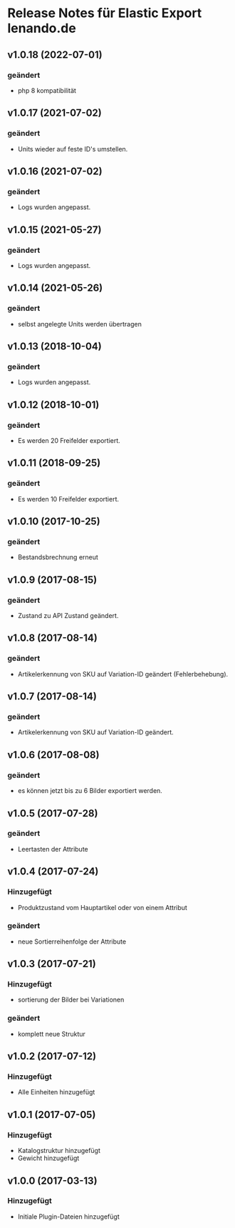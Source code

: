 # Release Notes für Elastic Export lenando.de

## v1.0.18 (2022-07-01)
### geändert
- php 8 kompatibilität

## v1.0.17 (2021-07-02)
### geändert
- Units wieder auf feste ID's umstellen.

## v1.0.16 (2021-07-02)
### geändert
- Logs wurden angepasst.

## v1.0.15 (2021-05-27)
### geändert
- Logs wurden angepasst.

## v1.0.14 (2021-05-26)
### geändert
- selbst angelegte Units werden übertragen

## v1.0.13 (2018-10-04)
### geändert
- Logs wurden angepasst.

## v1.0.12 (2018-10-01)
### geändert
- Es werden 20 Freifelder exportiert.

## v1.0.11 (2018-09-25)
### geändert
- Es werden 10 Freifelder exportiert.

## v1.0.10 (2017-10-25)
### geändert
- Bestandsbrechnung erneut

## v1.0.9 (2017-08-15)
### geändert
- Zustand zu API Zustand geändert.

## v1.0.8 (2017-08-14)
### geändert
- Artikelerkennung von SKU auf Variation-ID geändert (Fehlerbehebung).

## v1.0.7 (2017-08-14)
### geändert
- Artikelerkennung von SKU auf Variation-ID geändert.

## v1.0.6 (2017-08-08)
### geändert
- es können jetzt bis zu 6 Bilder exportiert werden.

## v1.0.5 (2017-07-28)
### geändert
- Leertasten der Attribute

## v1.0.4 (2017-07-24)

### Hinzugefügt
- Produktzustand vom Hauptartikel oder von einem Attribut

### geändert
- neue Sortierreihenfolge der Attribute

## v1.0.3 (2017-07-21)

### Hinzugefügt
- sortierung der Bilder bei Variationen

### geändert
- komplett neue Struktur

## v1.0.2 (2017-07-12)

### Hinzugefügt
- Alle Einheiten hinzugefügt

## v1.0.1 (2017-07-05)

### Hinzugefügt
- Katalogstruktur hinzugefügt
- Gewicht hinzugefügt

## v1.0.0 (2017-03-13)

### Hinzugefügt
- Initiale Plugin-Dateien hinzugefügt
